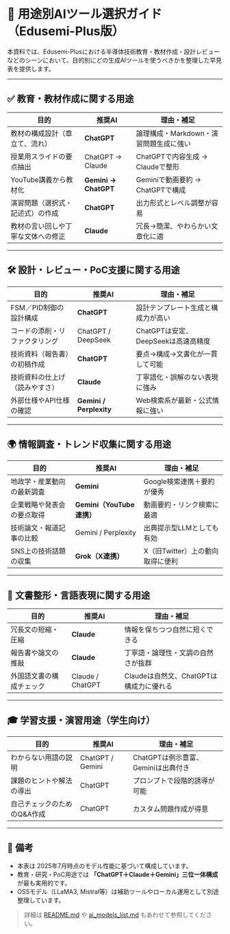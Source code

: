 # 🧭 用途別AIツール選択ガイド（Edusemi-Plus版）

本資料では、Edusemi-Plusにおける半導体技術教育・教材作成・設計レビューなどのシーンにおいて、目的別にどの生成AIツールを使うべきかを整理した早見表を提供します。

---

## ✅ 教育・教材作成に関する用途

| 目的 | 推奨AI | 理由・補足 |
|------|--------|------------|
| 教材の構成設計（章立て、流れ） | **ChatGPT** | 論理構成・Markdown・演習問題生成に強い |
| 授業用スライドの要点抽出 | ChatGPT → Claude | ChatGPTで内容生成 → Claudeで整形 |
| YouTube講義から教材化 | **Gemini → ChatGPT** | Geminiで動画要約 → ChatGPTで構成 |
| 演習問題（選択式・記述式）の作成 | **ChatGPT** | 出力形式とレベル調整が容易 |
| 教材の言い回しや丁寧な文体への修正 | **Claude** | 冗長→簡潔、やわらかい文章化に適 |

---

## 🛠 設計・レビュー・PoC支援に関する用途

| 目的 | 推奨AI | 理由・補足 |
|------|--------|------------|
| FSM／PID制御の設計構成 | **ChatGPT** | 設計テンプレート生成と構成力が高い |
| コードの添削・リファクタリング | ChatGPT / DeepSeek | ChatGPTは安定、DeepSeekは高速高精度 |
| 技術資料（報告書）の初稿作成 | **ChatGPT** | 要点→構成→文書化が一貫して可能 |
| 技術資料の仕上げ（読みやすさ） | **Claude** | 丁寧語化・誤解のない表現に強み |
| 外部仕様やAPI仕様の確認 | **Gemini / Perplexity** | Web検索系が最新・公式情報に強い |

---

## 🌍 情報調査・トレンド収集に関する用途

| 目的 | 推奨AI | 理由・補足 |
|------|--------|------------|
| 地政学・産業動向の最新調査 | **Gemini** | Google検索連携＋要約が優秀 |
| 企業戦略や発表会の要点取得 | **Gemini（YouTube連携）** | 動画要約・リンク検索に最適 |
| 技術論文・報道記事の比較 | Gemini / Perplexity | 出典提示型LLMとしても有効 |
| SNS上の技術話題の収集 | **Grok（X連携）** | X（旧Twitter）上の動向取得に便利 |

---

## 📘 文書整形・言語表現に関する用途

| 目的 | 推奨AI | 理由・補足 |
|------|--------|------------|
| 冗長文の短縮・圧縮 | **Claude** | 情報を保ちつつ自然に短くできる |
| 報告書や論文の推敲 | **Claude** | 丁寧語・論理性・文調の自然さが抜群 |
| 外国語文書の構成チェック | Claude / ChatGPT | Claudeは自然文、ChatGPTは構成力に優れる |

---

## 🎓 学習支援・演習用途（学生向け）

| 目的 | 推奨AI | 理由・補足 |
|------|--------|------------|
| わからない用語の説明 | ChatGPT / Gemini | ChatGPTは例示豊富、Geminiは出典付き |
| 課題のヒントや解法の導出 | ChatGPT | プロンプトで段階的誘導が可能 |
| 自己チェックのためのQ&A作成 | ChatGPT | カスタム問題作成が得意 |

---

## 🔖 備考

- 本表は 2025年7月時点のモデル性能に基づいて構成しています。
- 教育・研究・PoC用途では **「ChatGPT＋Claude＋Gemini」三位一体構成**が最も実用的です。
- OSSモデル（LLaMA3, Mistral等）は補助ツールやローカル運用として別途整理しています。

> 詳細は [README.md](./README.md) や [ai_models_list.md](./ai_models_list.md) もあわせて参照してください。
